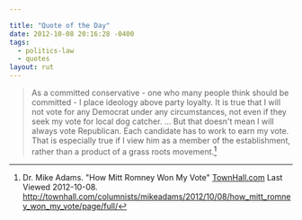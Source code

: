 ```yaml
---

title: "Quote of the Day"
date: 2012-10-08 20:16:28 -0400
tags:
  - politics-law
  - quotes
layout: rut
---
```



>As a committed conservative - one who many people think should be committed - I place ideology above party loyalty. It is true that I will not vote for any Democrat under any circumstances, not even if they seek my vote for local dog catcher. … But that doesn't mean I will always vote Republican. Each candidate has to work to earn my vote. That is especially true if I view him as a member of the establishment, rather than a product of a grass roots movement.[^20121008-2]

[^20121008-2]: Dr. Mike Adams.  "How Mitt Romney Won My Vote" [TownHall.com](http://townhall.com) Last Viewed 2012-10-08.  <http://townhall.com/columnists/mikeadams/2012/10/08/how_mitt_romney_won_my_vote/page/full/>
